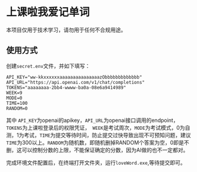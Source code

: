 # 上课啦我爱记单词
本项目仅用于技术学习，请勿用于任何不合规用途。
## 使用方式
创建```secret.env```文件，并如下填写：
```azure
API_KEY="ww-kkxxxxxxaaaaaaaaaaaaaaazObbbbbbbbbbbbb"
API_URL="https://api.openai.com/v1/chat/completions"
TOKENS="aaaaaaaa-2bb4-wwww-ba0a-08e6a9414989"
WEEK=9
MODE=0
TIME=100
RANDOM=0
```
其中 ```API_KEY```为openai的apikey，```API_URL```为openai接口调用的endpoint，``` TOKENS```为上课啦登录后的权限凭证，``` WEEK```是考试周次，```MODE```为考试模式，0为自测，1为考试，```TIME```为提交等待时间，防止提交过快导致出现不可预知问题，建议```TIME```为300以上。```RANDOM```为随机数，即随机删掉RANDOM个答案为空，0即是不删，这可以控制分数的上限，不能保证确定的分数，因为AI做的也不一定都对。

完成环境文件配置后，在终端打开文件夹，运行```loveWord.exe```,等待提交即可。

